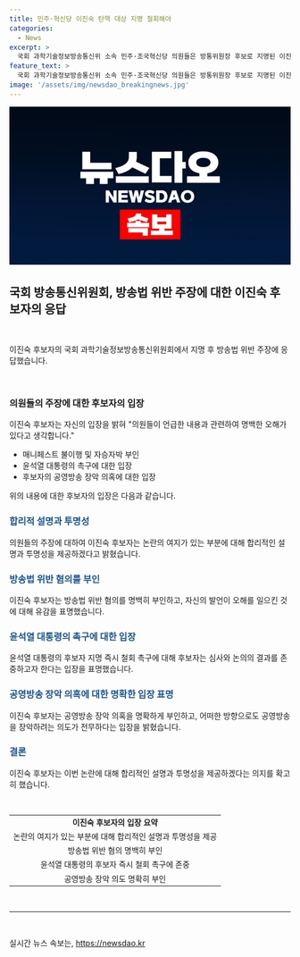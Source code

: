 ```yaml
---
title: 민주·혁신당 이진숙 탄핵 대상 지명 철회해야
categories:
  - News
excerpt: >
  국회 과학기술정보방송통신위 소속 민주·조국혁신당 의원들은 방통위원장 후보로 지명된 이진숙 전 대전 MBC 사장을 탄핵 대상으로 지목했습니다. 후보자의 발언이 방송법을 위반하고 공영방송 장악을 의도한다는 주장을 제기하며 윤석열 대통령에게 후보자 지명 철회를 촉구했습니다. 관련 소식은 YTN에서 확인하세요.
feature_text: >
  국회 과학기술정보방송통신위 소속 민주·조국혁신당 의원들은 방통위원장 후보로 지명된 이진숙 전 대전 MBC 사장을 탄핵 대상으로 지목했습니다. 후보자의 발언이 방송법을 위반하고 공영방송 장악을 의도한다는 주장을 제기하며 윤석열 대통령에게 후보자 지명 철회를 촉구했습니다. 관련 소식은 YTN에서 확인하세요.
image: '/assets/img/newsdao_breakingnews.jpg'
---
```


<p><img src="/assets/img/newsdao_breakingnews.jpg" alt="cryptoinkorea 속보" /></p>

<h2 data-ke-size="size26">국회 방송통신위원회, 방송법 위반 주장에 대한 이진숙 후보자의 응답</h2>

<p data-ke-size="size16">&nbsp;</p>

<p>이진숙 후보자의 국회 과학기술정보방송통신위원회에서 지명 후 방송법 위반 주장에 응답했습니다.</p>

<p data-ke-size="size16">&nbsp;</p>

<h3>의원들의 주장에 대한 후보자의 입장</h3>

<p data-ke-size="size16">이진숙 후보자는 자신의 입장을 밝혀 "의원들이 언급한 내용과 관련하여 명백한 오해가 있다고 생각합니다."</p>

<ul>
<li>매니페스트 불이행 및 자승자박 부인</li>
<li>윤석열 대통령의 촉구에 대한 입장</li>
<li>후보자의 공영방송 장악 의혹에 대한 입장</li>
</ul>

<p data-ke-size="size16">위의 내용에 대한 후보자의 입장은 다음과 같습니다.</p>

<h3><b><span style="color: #1a5490;">합리적 설명과 투명성</span></b></h3>

<p data-ke-size="size16">의원들의 주장에 대하여 이진숙 후보자는 논란의 여지가 있는 부분에 대해 합리적인 설명과 투명성을 제공하겠다고 밝혔습니다.</p>

<h3><b><span style="color: #1a5490;">방송법 위반 혐의를 부인</span></b></h3>

<p data-ke-size="size16">이진숙 후보자는 방송법 위반 혐의를 명백히 부인하고, 자신의 발언이 오해를 일으킨 것에 대해 유감을 표명했습니다.</p>

<h3><b><span style="color: #1a5490;">윤석열 대통령의 촉구에 대한 입장</span></b></h3>

<p data-ke-size="size16">윤석열 대통령의 후보자 지명 즉시 철회 촉구에 대해 후보자는 심사와 논의의 결과를 존중하고자 한다는 입장을 표명했습니다.</p>

<h3><b><span style="color: #1a5490;">공영방송 장악 의혹에 대한 명확한 입장 표명</span></b></h3>

<p data-ke-size="size16">이진숙 후보자는 공영방송 장악 의혹을 명확하게 부인하고, 어떠한 방향으로도 공영방송을 장악하려는 의도가 전무하다는 입장을 밝혔습니다.</p>

<h3><b><span style="color: #1a5490;">결론</span></b></h3>

<p data-ke-size="size16">이진숙 후보자는 이번 논란에 대해 합리적인 설명과 투명성을 제공하겠다는 의지를 확고히 했습니다.</p>

<p data-ke-size="size16">&nbsp;</p>

<table>
<tbody>
<tr>
<td style="text-align: center; height: 17px;"><b>이진숙 후보자의 입장 요약</b></td>
</tr>
<tr>
<td style="text-align: center; height: 17px;">논란의 여지가 있는 부분에 대해 합리적인 설명과 투명성을 제공</td>
</tr>
<tr>
<td style="text-align: center; height: 17px;">방송법 위반 혐의 명백히 부인 </td>
</tr>
<tr>
<td style="text-align: center; height: 17px;">윤석열 대통령의 후보자 즉시 철회 촉구에 존중</td>
</tr>
<tr>
<td style="text-align: center; height: 17px;">공영방송 장악 의도 명확히 부인</td>
</tr>
</tbody>
</table>

<p data-ke-size="size16">&nbsp;</p>

<hr>

<p data-ke-size="size16">&nbsp;</p>
실시간 뉴스 속보는, <a href="https://newsdao.kr" rel="dofollow">https://newsdao.kr</a>


